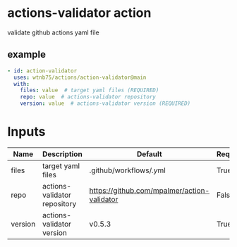 # actions-validator action

validate github actions yaml file


## example

```yaml
- id: action-validator
  uses: wtnb75/actions/action-validator@main
  with:
    files: value  # target yaml files (REQUIRED)
    repo: value  # actions-validator repository
    version: value  # actions-validator version (REQUIRED)
```

# Inputs

| Name | Description | Default | Required |
|------|-------------|---------|----------|
| files | target yaml files | .github/workflows/*.y*ml | True |
| repo | actions-validator repository | https://github.com/mpalmer/action-validator | False |
| version | actions-validator version | v0.5.3 | True |
